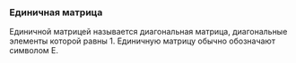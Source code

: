 ### Единичная матрица

Единичной матрицей называется диагональная матрица, диагональные элементы которой равны 1. Единичную матрицу обычно обозначают символом E.
